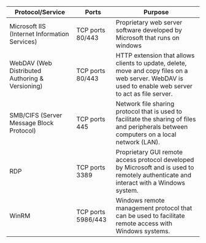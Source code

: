 | **Protocol/Service**                            | **Ports**          | **Purpose**                                                                                                                                           |
| ----------------------------------------------- | ------------------ | ----------------------------------------------------------------------------------------------------------------------------------------------------- |
| Microsoft IIS (Internet Information Services)   | TCP ports 80/443   | Proprietary web server software developed by Microsoft that runs on windows                                                                           |
| WebDAV (Web Distributed Authoring & Versioning) | TCP ports 80/443   | HTTP extension that allows clients to update, delete, move and copy files on a web server. WebDAV is used to enable web server to act as file server. |
| SMB/CIFS (Server Message Block Protocol)        | TCP ports 445      | Network file sharing protocol that is used to facilitate the sharing of files and peripherals between computers on a local network (LAN).             |
| RDP                                             | TCP ports 3389     | Proprietary GUI remote access protocol developed by Microsoft and is used to remotely authenticate and interact with a Windows system.                |
| WinRM                                           | TCP ports 5986/443 | Windows remote management protocol that can be used to facilitate remote access with Windows systems.                                                 |
